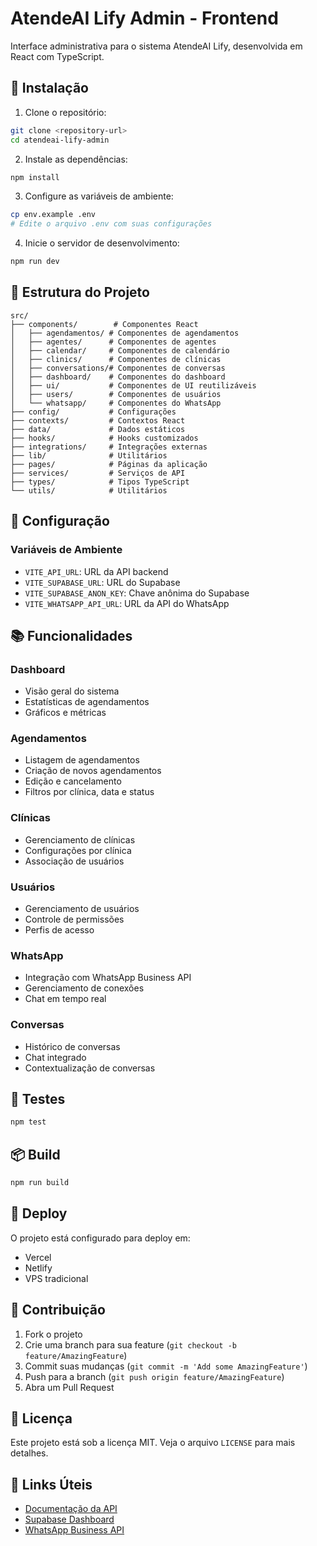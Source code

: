 # AtendeAI Lify Admin - Frontend

Interface administrativa para o sistema AtendeAI Lify, desenvolvida em React com TypeScript.

## 🚀 Instalação

1. Clone o repositório:
```bash
git clone <repository-url>
cd atendeai-lify-admin
```

2. Instale as dependências:
```bash
npm install
```

3. Configure as variáveis de ambiente:
```bash
cp env.example .env
# Edite o arquivo .env com suas configurações
```

4. Inicie o servidor de desenvolvimento:
```bash
npm run dev
```

## 📁 Estrutura do Projeto

```
src/
├── components/        # Componentes React
│   ├── agendamentos/ # Componentes de agendamentos
│   ├── agentes/      # Componentes de agentes
│   ├── calendar/     # Componentes de calendário
│   ├── clinics/      # Componentes de clínicas
│   ├── conversations/# Componentes de conversas
│   ├── dashboard/    # Componentes do dashboard
│   ├── ui/           # Componentes de UI reutilizáveis
│   ├── users/        # Componentes de usuários
│   └── whatsapp/     # Componentes do WhatsApp
├── config/           # Configurações
├── contexts/         # Contextos React
├── data/             # Dados estáticos
├── hooks/            # Hooks customizados
├── integrations/     # Integrações externas
├── lib/              # Utilitários
├── pages/            # Páginas da aplicação
├── services/         # Serviços de API
├── types/            # Tipos TypeScript
└── utils/            # Utilitários
```

## 🔧 Configuração

### Variáveis de Ambiente

- `VITE_API_URL`: URL da API backend
- `VITE_SUPABASE_URL`: URL do Supabase
- `VITE_SUPABASE_ANON_KEY`: Chave anônima do Supabase
- `VITE_WHATSAPP_API_URL`: URL da API do WhatsApp

## 📚 Funcionalidades

### Dashboard
- Visão geral do sistema
- Estatísticas de agendamentos
- Gráficos e métricas

### Agendamentos
- Listagem de agendamentos
- Criação de novos agendamentos
- Edição e cancelamento
- Filtros por clínica, data e status

### Clínicas
- Gerenciamento de clínicas
- Configurações por clínica
- Associação de usuários

### Usuários
- Gerenciamento de usuários
- Controle de permissões
- Perfis de acesso

### WhatsApp
- Integração com WhatsApp Business API
- Gerenciamento de conexões
- Chat em tempo real

### Conversas
- Histórico de conversas
- Chat integrado
- Contextualização de conversas

## 🧪 Testes

```bash
npm test
```

## 📦 Build

```bash
npm run build
```

## 🚀 Deploy

O projeto está configurado para deploy em:

- Vercel
- Netlify
- VPS tradicional

## 🤝 Contribuição

1. Fork o projeto
2. Crie uma branch para sua feature (`git checkout -b feature/AmazingFeature`)
3. Commit suas mudanças (`git commit -m 'Add some AmazingFeature'`)
4. Push para a branch (`git push origin feature/AmazingFeature`)
5. Abra um Pull Request

## 📄 Licença

Este projeto está sob a licença MIT. Veja o arquivo `LICENSE` para mais detalhes.

## 🔗 Links Úteis

- [Documentação da API](http://localhost:3001/api/docs)
- [Supabase Dashboard](https://supabase.com/dashboard)
- [WhatsApp Business API](https://developers.facebook.com/docs/whatsapp) 